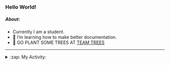### Hello World!

##### About:
- Currently I am a student.
- 🌱 I’m learning how to make better documentation.
- 🌱 GO PLANT SOME TREES AT [TEAM TREES](https://teamtrees.org/)

---
<details>
  <summary>:zap: My Activity:</summary>
  
<!--START_SECTION:waka-->
![Code Time](http://img.shields.io/badge/Code%20Time-1%2C121%20hrs%2042%20mins-blue)

**I'm a Night 🦉** 

```text
🌞 Morning                1677 commits        ██░░░░░░░░░░░░░░░░░░░░░░░   09.98 % 
🌆 Daytime                5646 commits        ████████░░░░░░░░░░░░░░░░░   33.59 % 
🌃 Evening                4785 commits        ███████░░░░░░░░░░░░░░░░░░   28.46 % 
🌙 Night                  4703 commits        ███████░░░░░░░░░░░░░░░░░░   27.98 % 
```
📅 **I'm Most Productive on Wednesday** 

```text
Monday                   2409 commits        ████░░░░░░░░░░░░░░░░░░░░░   14.33 % 
Tuesday                  2118 commits        ███░░░░░░░░░░░░░░░░░░░░░░   12.60 % 
Wednesday                4014 commits        ██████░░░░░░░░░░░░░░░░░░░   23.88 % 
Thursday                 2253 commits        ███░░░░░░░░░░░░░░░░░░░░░░   13.40 % 
Friday                   1676 commits        ██░░░░░░░░░░░░░░░░░░░░░░░   09.97 % 
Saturday                 1478 commits        ██░░░░░░░░░░░░░░░░░░░░░░░   08.79 % 
Sunday                   2863 commits        ████░░░░░░░░░░░░░░░░░░░░░   17.03 % 
```


📊 **This Week I Spent My Time On** 

```text
🔥 Editors: 
VS Code                  5 hrs 46 mins       █████████████████████████   100.00 % 

🐱‍💻 Projects: 
praise                   5 hrs 46 mins       █████████████████████████   99.93 % 
CSF22                    0 secs              ░░░░░░░░░░░░░░░░░░░░░░░░░   00.07 % 
```


 Last Updated on 13/05/2023 16:08:45 UTC
<!--END_SECTION:waka-->
</details>
